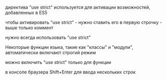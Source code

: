 директива "use strict" используется для активации возможностей, добавленных в ES5 

чтобы активировать "use strict" - нужно ставить его в первую строчку - выше только коммент

нужно всегда использовать "use strict"

Некоторые функции языка, такие как "классы" и "модули", автоматически включают строгий режим

можно включить "use strict" только для функции

в консоле браузера Shift+Enter для ввода нескольких строк

